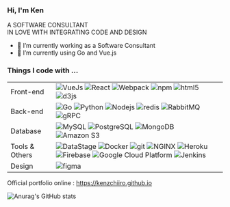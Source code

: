 ### Hi, I'm Ken

A SOFTWARE CONSULTANT  
IN LOVE WITH INTEGRATING CODE AND DESIGN

- 🔭 I’m currently working as a Software Consultant
- 🌱 I’m currently using Go and Vue.js


<h3>Things I code with ...</h3>

| | |
| :--- | :--- | 
| Front-end | <img alt="VueJs" src="https://img.shields.io/badge/-VueJs-4FC08D?style=flat-square&logo=Vue.js&logoColor=white" /> <img alt="React" src="https://img.shields.io/badge/-React-45b8d8?style=flat-square&logo=react&logoColor=white" /> <img alt="Webpack" src="https://img.shields.io/badge/-Webpack-8DD6F9?style=flat-square&logo=webpack&logoColor=white" /> <img alt="npm" src="https://img.shields.io/badge/-NPM-CB3837?style=flat-square&logo=npm&logoColor=white" /> <img alt="html5" src="https://img.shields.io/badge/-HTML5-E34F26?style=flat-square&logo=html5&logoColor=white" /> <img alt="d3js" src="https://img.shields.io/badge/-D3.js-F9A03C?style=flat-square&logo=d3.js&logoColor=white" />|
| Back-end | <img alt="Go" src="https://img.shields.io/badge/-Go-00ADD8?style=flat-square&logo=Go&logoColor=white" /> <img alt="Python" src="https://img.shields.io/badge/-Python-3776AB?style=flat-square&logo=Python&logoColor=white" /> <img alt="Nodejs" src="https://img.shields.io/badge/-Nodejs-43853d?style=flat-square&logo=Node.js&logoColor=white" /> <img alt="redis" src="https://img.shields.io/badge/-redis-DC382D?style=flat-square&logo=Redis&logoColor=white" /> <img alt="RabbitMQ" src="https://img.shields.io/badge/-RabbitMQ-FF6600?style=flat-square&logo=RabbitMQ&logoColor=white" /> <img alt="gRPC" src="https://img.shields.io/badge/-gRPC-17a2b8?style=flat-square&logo=tRPC&logoColor=white" /> |
| Database | <img alt="MySQL" src="https://img.shields.io/badge/-MySQL-4479A1?style=flat-square&logo=MySQL&logoColor=white" /> <img alt="PostgreSQL" src="https://img.shields.io/badge/-PostgreSQL-4479A1?style=flat-square&logo=PostgreSQL&logoColor=white" /> <img alt="MongoDB" src="https://img.shields.io/badge/-MongoDB-13aa52?style=flat-square&logo=mongodb&logoColor=white" /> <img alt="Amazon S3" src="https://img.shields.io/badge/-AmazonS3-569A31?style=flat-square&logo=Amazon S3&logoColor=white" /> |
| Tools & Others | <img alt="DataStage" src="https://img.shields.io/badge/-DataStage-052FAD?style=flat-square&logo=IBM&logoColor=white" /> <img alt="Docker" src="https://img.shields.io/badge/-Docker-46a2f1?style=flat-square&logo=docker&logoColor=white" /> <img alt="git" src="https://img.shields.io/badge/-Git-F05032?style=flat-square&logo=git&logoColor=white" /> <img alt="NGINX" src="https://img.shields.io/badge/-NGINX-009639?style=flat-square&logo=NGINX&logoColor=white" /> <img alt="Heroku" src="https://img.shields.io/badge/-Heroku-430098?style=flat-square&logo=heroku&logoColor=white" /> <img alt="Firebase" src="https://img.shields.io/badge/-Firebase-FFCA28?style=flat-square&logo=Firebase&logoColor=white" /> <img alt="Google Cloud Platform" src="https://img.shields.io/badge/-Google_Cloud_Platform-1a73e8?style=flat-square&logo=google-cloud&logoColor=white"/> <img alt="Jenkins" src="https://img.shields.io/badge/-Jenkins-D24939?style=flat-square&logo=Jenkins&logoColor=white"/> |
| Design | <img alt="figma" src="https://img.shields.io/badge/-Figma-F24E1E?style=flat-square&logo=Figma&logoColor=white" /> |
<!-- 
<h3>Things I code with ...</h3>
  <h4>Front-end : </h4>
  <p>
  <img alt="VueJs" src="https://img.shields.io/badge/-VueJs-4FC08D?style=flat-square&logo=Vue.js&logoColor=white" />
  <img alt="React" src="https://img.shields.io/badge/-React-45b8d8?style=flat-square&logo=react&logoColor=white" />
  <img alt="Webpack" src="https://img.shields.io/badge/-Webpack-8DD6F9?style=flat-square&logo=webpack&logoColor=white" /> 
  <img alt="npm" src="https://img.shields.io/badge/-NPM-CB3837?style=flat-square&logo=npm&logoColor=white" />
  <img alt="html5" src="https://img.shields.io/badge/-HTML5-E34F26?style=flat-square&logo=html5&logoColor=white" />
  <img alt="d3js" src="https://img.shields.io/badge/-D3.js-F9A03C?style=flat-square&logo=d3.js&logoColor=white" />
  </p>
  <h4>Back-end : </h4>
    <p>
    <img alt="Go" src="https://img.shields.io/badge/-Go-00ADD8?style=flat-square&logo=Go&logoColor=white" />
    <img alt="Python" src="https://img.shields.io/badge/-Python-3776AB?style=flat-square&logo=Python&logoColor=white" />
    <img alt="Nodejs" src="https://img.shields.io/badge/-Nodejs-43853d?style=flat-square&logo=Node.js&logoColor=white" />
    <img alt="redis" src="https://img.shields.io/badge/-redis-DC382D?style=flat-square&logo=Redis&logoColor=white" />
    <img alt="RabbitMQ" src="https://img.shields.io/badge/-RabbitMQ-FF6600?style=flat-square&logo=RabbitMQ&logoColor=white" />
    <img alt="gRPC" src="https://img.shields.io/badge/-gRPC-17a2b8?style=flat-square&logo=tRPC&logoColor=white" />
    </p>
  <h4>Database : </h4>
    <p>
    <img alt="MySQL" src="https://img.shields.io/badge/-MySQL-4479A1?style=flat-square&logo=MySQL&logoColor=white" />
    <img alt="PostgreSQL" src="https://img.shields.io/badge/-PostgreSQL-4479A1?style=flat-square&logo=PostgreSQL&logoColor=white" />
    <img alt="MongoDB" src="https://img.shields.io/badge/-MongoDB-13aa52?style=flat-square&logo=mongodb&logoColor=white" />
    <img alt="Amazon S3" src="https://img.shields.io/badge/-AmazonS3-569A31?style=flat-square&logo=Amazon S3&logoColor=white" />
    </p>
  <h4>Tools & Others : </h4>
    <p>
    <img alt="DataStage" src="https://img.shields.io/badge/-DataStage-052FAD?style=flat-square&logo=IBM&logoColor=white" />
    <img alt="Docker" src="https://img.shields.io/badge/-Docker-46a2f1?style=flat-square&logo=docker&logoColor=white" />
    <img alt="git" src="https://img.shields.io/badge/-Git-F05032?style=flat-square&logo=git&logoColor=white" />
    <img alt="NGINX" src="https://img.shields.io/badge/-NGINX-009639?style=flat-square&logo=NGINX&logoColor=white" />
    <img alt="Heroku" src="https://img.shields.io/badge/-Heroku-430098?style=flat-square&logo=heroku&logoColor=white" />
    <img alt="Firebase" src="https://img.shields.io/badge/-Firebase-FFCA28?style=flat-square&logo=Firebase&logoColor=white" />
    <img alt="Google Cloud Platform" src="https://img.shields.io/badge/-Google_Cloud_Platform-1a73e8?style=flat-square&logo=google-cloud&logoColor=white"/>
    <img alt="Jenkins" src="https://img.shields.io/badge/-Jenkins-D24939?style=flat-square&logo=Jenkins&logoColor=white"/>
   </p>
  <h4>Design : </h4>
    <p>
    <img alt="figma" src="https://img.shields.io/badge/-Figma-F24E1E?style=flat-square&logo=Figma&logoColor=white" />
   </p> -->

Official portfolio online : https://kenzchiiro.github.io

![Anurag's GitHub stats](https://github-readme-stats.vercel.app/api?username=kenzchiiro&show_icons=true&theme=dracula)
<!--
All inbuilt themes :-
dark, radical, merko, gruvbox, tokyonight, onedark, cobalt, synthwave, highcontrast, dracula
-->
<!--
**kenzchiiro/kenzchiiro** is a ✨ _special_ ✨ repository because its `README.md` (this file) appears on your GitHub profile.

Here are some ideas to get you started:

- 🔭 I’m currently working on Consultant
- 🌱 I’m currently learning Go and Vue.js
- 👯 I’m looking to collaborate on ...
- 🤔 I’m looking for help with ...
- 💬 Ask me about ...
- 📫 How to reach me: ...
- 😄 Pronouns: ...
- ⚡ Fun fact: ...
-->

